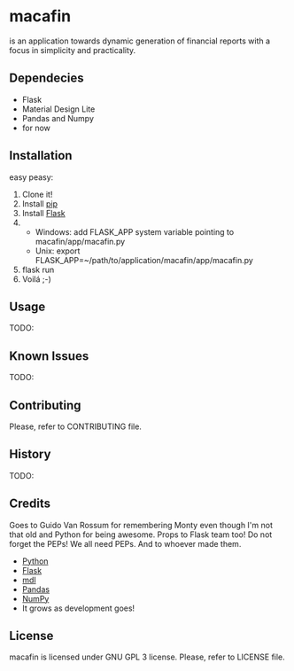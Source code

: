 # macafin
is an application towards dynamic generation of financial reports with a focus in simplicity and practicality. 
 
## Dependecies
* Flask
* Material Design Lite
* Pandas and Numpy
* for now

## Installation
easy peasy:
1. Clone it!
2. Install [pip](https://pip.pypa.io/en/stable/installing/) 
3. Install [Flask](http://flask.pocoo.org/docs/0.12/installation/)
4.  
    * Windows: add FLASK_APP system variable pointing to macafin/app/macafin.py
    * Unix: export FLASK_APP=~/path/to/application/macafin/app/macafin.py 
5. flask run
6. Voilá ;-)

## Usage
TODO:

## Known Issues
TODO:

## Contributing
Please, refer to CONTRIBUTING file.

## History
TODO:

## Credits
Goes to Guido Van Rossum for remembering Monty even though I'm not that old
and Python for being awesome. Props to Flask team too! Do not forget the PEPs! We all need PEPs. And to whoever made them.

* [Python](https://www.python.org/)
* [Flask](http://flask.pocoo.org/)
* [mdl](https://getmdl.io/)
* [Pandas](http://pandas.pydata.org/)
* [NumPy](http://www.numpy.org/)
* It grows as development goes!

## License
macafin is licensed under GNU GPL 3 license. Please, refer to LICENSE file.
    